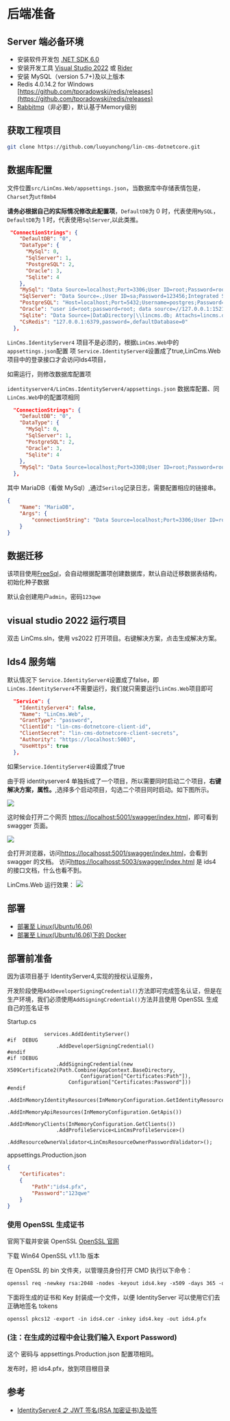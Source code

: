 # 后端准备

## Server 端必备环境

- 安装软件开发包 [.NET SDK 6.0](https://dotnet.microsoft.com/zh-cn/download/dotnet/6.0)
- 安装开发工具 [Visual Studio 2022](https://visualstudio.microsoft.com/zh-hans/vs/) 或 [Rider](https://www.jetbrains.com/rider/)
- 安装 MySQL（version 5.7+)及以上版本
- Redis 4.0.14.2 for Windows [https://github.com/tporadowski/redis/releases](https://github.com/tporadowski/redis/releases)
- [Rabbitmq](rabbitmq.md)（非必要），默认基于Memory级别

## 获取工程项目

```bash
git clone https://github.com/luoyunchong/lin-cms-dotnetcore.git
```

## 数据库配置

文件位置`src/LinCms.Web/appsettings.json`，当数据库中存储表情包是，`Charset`为`utf8mb4`

**请务必根据自己的实际情况修改此配置项**，`DefaultDB`为 0 时，代表使用`MySQL`，`DefaultDB`为 1 时，代表使用`SqlServer`,以此类推。

```json
 "ConnectionStrings": {
    "DefaultDB": "0",
    "DataType": {
      "MySql": 0,
      "SqlServer": 1,
      "PostgreSQL": 2,
      "Oracle": 3,
      "Sqlite": 4
    },
    "MySql": "Data Source=localhost;Port=3306;User ID=root;Password=root;Initial Catalog=lincms;Charset=utf8mb4;SslMode=none;Max pool size=1;Connection LifeTime=20",
    "SqlServer": "Data Source=.;User ID=sa;Password=123456;Integrated Security=True;Initial Catalog=LinCMS;Pooling=true;Min Pool Size=1",
    "PostgreSQL": "Host=localhost;Port=5432;Username=postgres;Password=123456; Database=lincms;Pooling=true;Minimum Pool Size=1",
    "Oracle": "user id=root;password=root; data source=//127.0.0.1:1521/ORCL;Pooling=true;Min Pool Size=1",
    "Sqlite": "Data Source=|DataDirectory|\\lincms.db; Attachs=lincms.db; Pooling=true;Min Pool Size=1",
    "CsRedis": "127.0.0.1:6379,password=,defaultDatabase=0"
  },
```

`LinCms.IdentityServer4` 项目不是必须的，根据`LinCms.Web`中的`appsettings.json`配置 项 `Service.IdentityServer4`设置成了true,LinCms.Web项目中的登录接口才会访问Ids4项目，

如需运行，则修改数据库配置项

`identityserver4/LinCms.IdentityServer4/appsettings.json` 数据库配置、同`LinCms.Web`中的配置项相同

```json
  "ConnectionStrings": {
    "DefaultDB": "0",
    "DataType": {
      "MySql": 0,
      "SqlServer": 1,
      "PostgreSQL": 2,
      "Oracle": 3,
      "Sqlite": 4
    },
    "MySql": "Data Source=localhost;Port=3308;User ID=root;Password=root;Initial Catalog=lincms;Charset=utf8mb4;SslMode=none;Max pool size=1;Connection LifeTime=20",
  },
```

其中 MariaDB（看做 MySql）,通过`Serilog`记录日志，需要配置相应的链接串。

```json
{
    "Name": "MariaDB",
    "Args": {
        "connectionString": "Data Source=localhost;Port=3306;User ID=root;Password=root;Initial Catalog=lincms;Charset=utf8mb4;SslMode=none;Max pool size=1;Connection LifeTime=20",
    }
}
```

## 数据迁移

该项目使用[FreeSql](https://github.com/dotnetcore/FreeSql)，会自动根据配置项创建数据库，默认自动迁移数据表结构，初始化种子数据

默认会创建用户`admin`，密码`123qwe`

## visual studio 2022 运行项目

双击 LinCms.sln，使用 vs2022 打开项目。右键解决方案，点击生成解决方案。

## Ids4 服务端

默认情况下 `Service.IdentityServer4`设置成了false，即`LinCms.IdentityServer4`不需要运行，我们就只需要运行`LinCms.Web`项目即可

```json
  "Service": {
    "IdentityServer4": false,
    "Name": "LinCms.Web",
    "GrantType": "password",
    "ClientId": "lin-cms-dotnetcore-client-id",
    "ClientSecret": "lin-cms-dotnetcore-client-secrets",
    "Authority": "https://localhost:5003",
    "UseHttps": true
  },
```

如果`Service.IdentityServer4`设置成了true

由于将 identityserver4 单独拆成了一个项目，所以需要同时启动二个项目，**右键解决方案，属性。**,选择多个启动项目，勾选二个项目同时启动。如下图所示。

![](https://pic.downk.cc/item/5e83fd74504f4bcb04cf5474.png)

这时候会打开二个网页 <https://localhost:5001/swagger/index.html>，即可看到 swagger 页面。

![](https://pic.downk.cc/item/5e83ffd1504f4bcb04d0f039.jpg)

会打开浏览器，访问[https://localhosst:5001/swagger/index.html](https://localhosst:5001/swagger/index.html)，会看到 swagger 的文档。
访问[https://localhosst:5003/swagger/index.html](https://localhosst:5001/swagger/index.html) 是 ids4 的接口文档，什么也看不到。

LinCms.Web 运行效果：
![](https://ae01.alicdn.com/kf/He52bc4d3708242d2995419bb584e1f53Q.jpg)

## 部署

- [部署至 Linux(Ubuntu16.06)](https://blog.igeekfan.cn/2022/06/09/dotnetcore/ASP.NET-Core-Deploy-To-Ubuntu)
- [部署至 Linux(Ubuntu16.06)下的 Docker](https://blog.igeekfan.cn/2022/06/09/dotnetcore/ASP.NET-Core-Deploy-To-Docker-Ubuntu/)

## 部署前准备

因为该项目基于 IdentityServer4,实现的授权认证服务，

开发阶段使用`AddDeveloperSigningCredential()`方法即可完成签名认证，但是在生产环境，我们必须使用`AddSigningCredential()`方法并且使用 OpenSSL 生成自己的签名证书

Startup.cs

```
            services.AddIdentityServer()
#if  DEBUG
                .AddDeveloperSigningCredential()
#endif
#if !DEBUG
                .AddSigningCredential(new X509Certificate2(Path.Combine(AppContext.BaseDirectory,
                        Configuration["Certificates:Path"]),
                    Configuration["Certificates:Password"]))
#endif
                .AddInMemoryIdentityResources(InMemoryConfiguration.GetIdentityResources())
                .AddInMemoryApiResources(InMemoryConfiguration.GetApis())
                .AddInMemoryClients(InMemoryConfiguration.GetClients())
                .AddProfileService<LinCmsProfileService>()
                .AddResourceOwnerValidator<LinCmsResourceOwnerPasswordValidator>();
```

appsettings.Production.json

```json
{
    "Certificates":
    {
        "Path":"ids4.pfx",
        "Password":"123qwe"
    }
}
```

### 使用 OpenSSL 生成证书

官网下载并安装 OpenSSL [OpenSSL 官网](https://slproweb.com/products/Win32OpenSSL.html)

下载 Win64 OpenSSL v1.1.1b 版本

在 OpenSSL 的 bin 文件夹，以管理员身份打开 CMD 执行以下命令：

```txt
openssl req -newkey rsa:2048 -nodes -keyout ids4.key -x509 -days 365 -out ids4.cer
```

下面将生成的证书和 Key 封装成一个文件，以便 IdentityServer 可以使用它们去正确地签名 tokens

```txt
openssl pkcs12 -export -in ids4.cer -inkey ids4.key -out ids4.pfx
```

### (注：在生成的过程中会让我们输入 Export Password)

这个 密码与 appsettings.Production.json 配置项相同。

发布时，把 ids4.pfx，放到项目根目录

## 参考

- [IdentityServer4 之 JWT 签名(RSA 加密证书)及验签](https://www.cnblogs.com/guolianyu/p/9872661.html)
